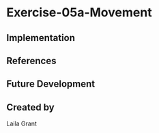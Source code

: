 # Exercise-05a-Movement


## Implementation

## References

## Future Development

## Created by
Laila Grant
